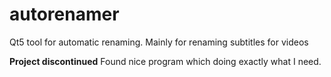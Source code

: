 autorenamer
===========

Qt5 tool for automatic renaming. Mainly for renaming subtitles for videos


**Project discontinued**
Found nice program which doing exactly what I need.

